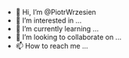 - 👋 Hi, I’m @PiotrWrzesien
- 👀 I’m interested in ...
- 🌱 I’m currently learning ...
- 💞️ I’m looking to collaborate on ...
- 📫 How to reach me ...

<!---
PiotrWrzesien/PiotrWrzesien is a ✨ special ✨ repository because its `README.md` (this file) appears on your GitHub profile.
You can click the Preview link to take a look at your changes.
--->
